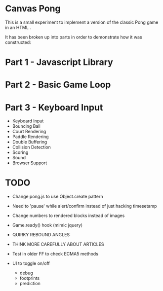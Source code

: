 Canvas Pong
===========

This is a small experiment to implement a version of the classic Pong game in an HTML <canvas>.

It has been broken up into parts in order to demonstrate how it was constructed:

Part 1 - Javascript Library
===========================

Part 2 - Basic Game Loop
========================

Part 3 - Keyboard Input
=======================

 * Keyboard Input
 * Bouncing Ball
 * Court Rendering
 * Paddle Rendering
 * Double Buffering
 * Collision Detection
 * Scoring
 * Sound
 * Browser Support


TODO
====
 * Change pong.js to use Object.create pattern
 * Need to 'pause' while alert/confirm instead of just hacking timesetamp
 * Change numbers to rendered blocks instead of images
 * Game.ready() hook (mimic jquery)
 * QUIRKY REBOUND ANGLES

 * THINK MORE CAREFULLY ABOUT ARTICLES

 * Test in older FF to check ECMA5 methods
 * UI to toggle on/off
    - debug
    - footprints
    - prediction

